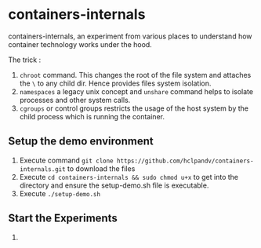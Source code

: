 # containers-internals
containers-internals, an experiment from various places to understand how container technology works under the hood.

The trick : 

1. `chroot` command. This changes the root of the file system and attaches the `\` to any child dir. Hence provides files system isolation.
2. `namespaces` a legacy unix concept and `unshare` command helps to isolate processes and other system calls.
3. `cgroups` or control groups restricts the usage of the host system by the child process which is running the container. 

## Setup the demo environment

1. Execute command `git clone https://github.com/hclpandv/containers-internals.git` to download the files
2. Execute `cd containers-internals && sudo chmod u+x` to get into the directory and ensure the setup-demo.sh file is executable.
3. Execute `./setup-demo.sh`

## Start the Experiments

1.   


